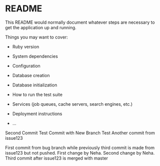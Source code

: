 # README

This README would normally document whatever steps are necessary to get the
application up and running.

Things you may want to cover:

* Ruby version

* System dependencies

* Configuration

* Database creation

* Database initialization

* How to run the test suite

* Services (job queues, cache servers, search engines, etc.)

* Deployment instructions

* ...

Second Commit Test
Commit with New Branch Test
Another commit from issue123

First commit from bug branch while previously third commit is made from issue123 but not pushed.
First change by Neha.
Second change by Neha.
Third commit after issue123 is merged with master
